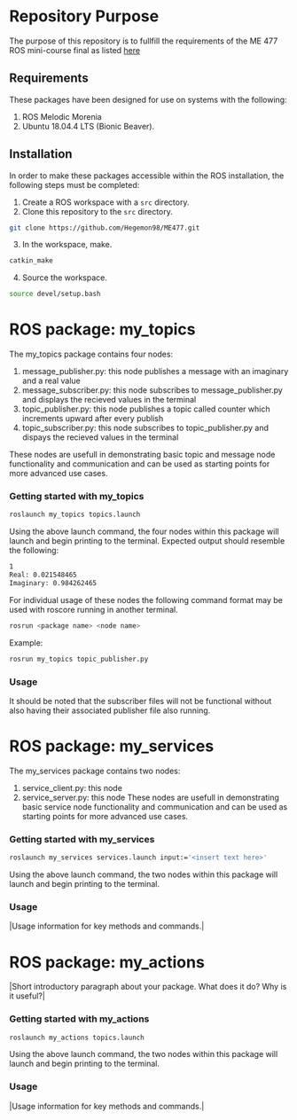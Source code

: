 # Repository Purpose
The purpose of this repository is to fullfill the requirements of the ME 477 ROS mini-course final as listed [here](http://ricopic.one/courses/robotics_mini_course/#final-project)

## Requirements
These packages have been designed for use on systems with the following:
1. ROS Melodic Morenia
2. Ubuntu 18.04.4 LTS (Bionic Beaver).

## Installation

In order to make these packages accessible within the ROS installation, the following steps must be completed:

1. Create a ROS workspace with a `src` directory.
2. Clone this repository to the `src` directory.
```bash
git clone https://github.com/Hegemon98/ME477.git
```
3. In the workspace, make.
```bash
catkin_make
```
4. Source the workspace.
```bash
source devel/setup.bash
```
# ROS package: my_topics
The my_topics package contains four nodes:
1. message_publisher.py: this node publishes a message with an imaginary and a real value
2. message_subscriber.py: this node subscribes to message_publisher.py and displays the recieved values in the terminal
3. topic_publisher.py: this node publishes a topic called counter which increments upward after every publish
4. topic_subscriber.py: this node subscribes to topic_publisher.py and dispays the recieved values in the terminal

These nodes are usefull in demonstrating basic topic and message node functionality and communication and can be used as starting points for more advanced use cases.
### Getting started with my_topics
```bash
roslaunch my_topics topics.launch
```
Using the above launch command, the four nodes within this package will launch and begin printing to the terminal. Expected output should resemble the following:
```bash
1
Real: 0.021548465
Imaginary: 0.984262465
```
For individual usage of these nodes the following command format may be used with roscore running in another terminal.
```bash
rosrun <package name> <node name>
```
Example:
```bash
rosrun my_topics topic_publisher.py
```
### Usage
It should be noted that the subscriber files will not be functional without also having their associated publisher file also running.

# ROS package: my_services
The my_services package contains two nodes:
1. service_client.py: this node
2. service_server.py: this node
These nodes are usefull in demonstrating basic service node functionality and communication and can be used as starting points for more advanced use cases.
### Getting started with my_services
```bash
roslaunch my_services services.launch input:='<insert text here>'
```
Using the above launch command, the two nodes within this package will launch and begin printing to the terminal. 

### Usage

|Usage information for key methods and commands.|

# ROS package: my_actions

|Short introductory paragraph about your package. What does it do? Why is it useful?|
### Getting started with my_actions
```bash
roslaunch my_actions topics.launch
```
Using the above launch command, the two nodes within this package will launch and begin printing to the terminal. 

### Usage

|Usage information for key methods and commands.|

